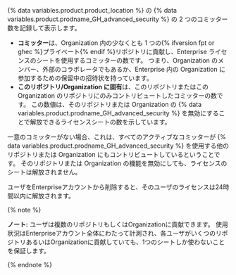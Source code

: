 {% data variables.product.product_location %} の {% data variables.product.prodname_GH_advanced_security %} の 2 つのコミッター数を記録して表示します。

- **コミッター**は、Organization 内の少なくとも 1 つの{% ifversion fpt or ghec %}プライベート{% endif %}リポジトリに貢献し、Enterprise ライセンスのシートを使用するコミッターの数です。 つまり、Organization のメンバー、外部のコラボレータでもあるか、Enterprise 内の Organization に参加するための保留中の招待状を持っています。
- **このリポジトリ/Organization に固有**は、このリポジトリまたはこの Organization のリポジトリにのみコントリビュートしたコミッターの数です。 この数値は、そのリポジトリまたは Organization の {% data variables.product.prodname_GH_advanced_security %} を無効にすることで解放できるライセンスシートの数を示しています。

一意のコミッターがない場合、これは、すべてのアクティブなコミッターが {% data variables.product.prodname_GH_advanced_security %} を使用する他のリポジトリまたは Organization にもコントリビュートしているということです。 そのリポジトリまたは Organization の機能を無効にしても、ライセンスのシートは解放されません。

ユーザをEnterpriseアカウントから削除すると、そのユーザのライセンスは24時間以内に解放されます。

{% note %}

**ノート:** ユーザは複数のリポジトリもしくはOrganizationに貢献できます。 使用状況はEnterpriseアカウント全体にわたって計測され、各ユーザがいくつのリポジトリあるいはOrganizationに貢献していても、1つのシートしか使わないことを保証します。

{% endnote %}

